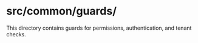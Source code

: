 # src/common/guards/

This directory contains guards for permissions, authentication, and tenant checks.
